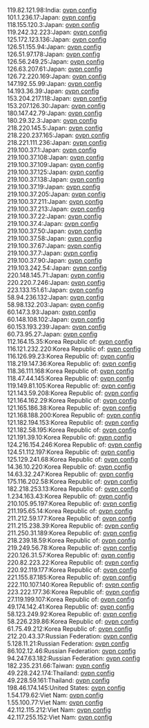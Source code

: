 119.82.121.98:India: [ovpn config](vpn/119_82_121_98.ovpn)  
101.1.236.17:Japan: [ovpn config](vpn/101_1_236_17.ovpn)  
118.155.120.3:Japan: [ovpn config](vpn/118_155_120_3.ovpn)  
119.242.32.223:Japan: [ovpn config](vpn/119_242_32_223.ovpn)  
125.172.123.136:Japan: [ovpn config](vpn/125_172_123_136.ovpn)  
126.51.155.94:Japan: [ovpn config](vpn/126_51_155_94.ovpn)  
126.51.97.178:Japan: [ovpn config](vpn/126_51_97_178.ovpn)  
126.56.249.25:Japan: [ovpn config](vpn/126_56_249_25.ovpn)  
126.63.207.61:Japan: [ovpn config](vpn/126_63_207_61.ovpn)  
126.72.220.169:Japan: [ovpn config](vpn/126_72_220_169.ovpn)  
147.192.55.99:Japan: [ovpn config](vpn/147_192_55_99.ovpn)  
14.193.36.39:Japan: [ovpn config](vpn/14_193_36_39.ovpn)  
153.204.217.118:Japan: [ovpn config](vpn/153_204_217_118.ovpn)  
153.207.126.30:Japan: [ovpn config](vpn/153_207_126_30.ovpn)  
180.147.42.79:Japan: [ovpn config](vpn/180_147_42_79.ovpn)  
180.29.32.3:Japan: [ovpn config](vpn/180_29_32_3.ovpn)  
218.220.145.5:Japan: [ovpn config](vpn/218_220_145_5.ovpn)  
218.220.237.165:Japan: [ovpn config](vpn/218_220_237_165.ovpn)  
218.221.111.236:Japan: [ovpn config](vpn/218_221_111_236.ovpn)  
219.100.37.1:Japan: [ovpn config](vpn/219_100_37_1.ovpn)  
219.100.37.108:Japan: [ovpn config](vpn/219_100_37_108.ovpn)  
219.100.37.109:Japan: [ovpn config](vpn/219_100_37_109.ovpn)  
219.100.37.125:Japan: [ovpn config](vpn/219_100_37_125.ovpn)  
219.100.37.138:Japan: [ovpn config](vpn/219_100_37_138.ovpn)  
219.100.37.19:Japan: [ovpn config](vpn/219_100_37_19.ovpn)  
219.100.37.205:Japan: [ovpn config](vpn/219_100_37_205.ovpn)  
219.100.37.211:Japan: [ovpn config](vpn/219_100_37_211.ovpn)  
219.100.37.213:Japan: [ovpn config](vpn/219_100_37_213.ovpn)  
219.100.37.22:Japan: [ovpn config](vpn/219_100_37_22.ovpn)  
219.100.37.4:Japan: [ovpn config](vpn/219_100_37_4.ovpn)  
219.100.37.50:Japan: [ovpn config](vpn/219_100_37_50.ovpn)  
219.100.37.58:Japan: [ovpn config](vpn/219_100_37_58.ovpn)  
219.100.37.67:Japan: [ovpn config](vpn/219_100_37_67.ovpn)  
219.100.37.7:Japan: [ovpn config](vpn/219_100_37_7.ovpn)  
219.100.37.90:Japan: [ovpn config](vpn/219_100_37_90.ovpn)  
219.103.242.54:Japan: [ovpn config](vpn/219_103_242_54.ovpn)  
220.148.145.71:Japan: [ovpn config](vpn/220_148_145_71.ovpn)  
220.220.7.246:Japan: [ovpn config](vpn/220_220_7_246.ovpn)  
223.133.151.61:Japan: [ovpn config](vpn/223_133_151_61.ovpn)  
58.94.236.132:Japan: [ovpn config](vpn/58_94_236_132.ovpn)  
58.98.132.203:Japan: [ovpn config](vpn/58_98_132_203.ovpn)  
60.147.3.93:Japan: [ovpn config](vpn/60_147_3_93.ovpn)  
60.148.108.102:Japan: [ovpn config](vpn/60_148_108_102.ovpn)  
60.153.193.239:Japan: [ovpn config](vpn/60_153_193_239.ovpn)  
60.73.95.27:Japan: [ovpn config](vpn/60_73_95_27.ovpn)  
112.164.15.35:Korea Republic of: [ovpn config](vpn/112_164_15_35.ovpn)  
116.121.232.220:Korea Republic of: [ovpn config](vpn/116_121_232_220.ovpn)  
116.126.99.23:Korea Republic of: [ovpn config](vpn/116_126_99_23.ovpn)  
118.219.147.36:Korea Republic of: [ovpn config](vpn/118_219_147_36.ovpn)  
118.36.111.168:Korea Republic of: [ovpn config](vpn/118_36_111_168.ovpn)  
118.47.44.145:Korea Republic of: [ovpn config](vpn/118_47_44_145.ovpn)  
119.149.81.105:Korea Republic of: [ovpn config](vpn/119_149_81_105.ovpn)  
121.143.59.208:Korea Republic of: [ovpn config](vpn/121_143_59_208.ovpn)  
121.164.162.29:Korea Republic of: [ovpn config](vpn/121_164_162_29.ovpn)  
121.165.186.38:Korea Republic of: [ovpn config](vpn/121_165_186_38.ovpn)  
121.168.188.200:Korea Republic of: [ovpn config](vpn/121_168_188_200.ovpn)  
121.182.194.153:Korea Republic of: [ovpn config](vpn/121_182_194_153.ovpn)  
121.182.58.195:Korea Republic of: [ovpn config](vpn/121_182_58_195.ovpn)  
121.191.39.10:Korea Republic of: [ovpn config](vpn/121_191_39_10.ovpn)  
124.216.154.246:Korea Republic of: [ovpn config](vpn/124_216_154_246.ovpn)  
124.51.112.197:Korea Republic of: [ovpn config](vpn/124_51_112_197.ovpn)  
125.129.241.68:Korea Republic of: [ovpn config](vpn/125_129_241_68.ovpn)  
14.36.10.220:Korea Republic of: [ovpn config](vpn/14_36_10_220.ovpn)  
14.63.32.247:Korea Republic of: [ovpn config](vpn/14_63_32_247.ovpn)  
175.116.202.58:Korea Republic of: [ovpn config](vpn/175_116_202_58.ovpn)  
182.218.253.13:Korea Republic of: [ovpn config](vpn/182_218_253_13.ovpn)  
1.234.163.43:Korea Republic of: [ovpn config](vpn/1_234_163_43.ovpn)  
210.105.95.197:Korea Republic of: [ovpn config](vpn/210_105_95_197.ovpn)  
211.195.65.14:Korea Republic of: [ovpn config](vpn/211_195_65_14.ovpn)  
211.212.59.177:Korea Republic of: [ovpn config](vpn/211_212_59_177.ovpn)  
211.215.238.39:Korea Republic of: [ovpn config](vpn/211_215_238_39.ovpn)  
211.250.31.189:Korea Republic of: [ovpn config](vpn/211_250_31_189.ovpn)  
218.239.18.59:Korea Republic of: [ovpn config](vpn/218_239_18_59.ovpn)  
219.249.56.78:Korea Republic of: [ovpn config](vpn/219_249_56_78.ovpn)  
220.126.31.57:Korea Republic of: [ovpn config](vpn/220_126_31_57.ovpn)  
220.82.223.22:Korea Republic of: [ovpn config](vpn/220_82_223_22.ovpn)  
220.92.119.177:Korea Republic of: [ovpn config](vpn/220_92_119_177.ovpn)  
221.155.87.185:Korea Republic of: [ovpn config](vpn/221_155_87_185.ovpn)  
222.110.107.140:Korea Republic of: [ovpn config](vpn/222_110_107_140.ovpn)  
223.222.177.36:Korea Republic of: [ovpn config](vpn/223_222_177_36.ovpn)  
27.119.199.107:Korea Republic of: [ovpn config](vpn/27_119_199_107.ovpn)  
49.174.142.41:Korea Republic of: [ovpn config](vpn/49_174_142_41.ovpn)  
58.123.249.92:Korea Republic of: [ovpn config](vpn/58_123_249_92.ovpn)  
58.226.239.86:Korea Republic of: [ovpn config](vpn/58_226_239_86.ovpn)  
61.75.49.212:Korea Republic of: [ovpn config](vpn/61_75_49_212.ovpn)  
212.20.43.37:Russian Federation: [ovpn config](vpn/212_20_43_37.ovpn)  
5.128.11.21:Russian Federation: [ovpn config](vpn/5_128_11_21.ovpn)  
86.102.12.46:Russian Federation: [ovpn config](vpn/86_102_12_46.ovpn)  
94.247.63.182:Russian Federation: [ovpn config](vpn/94_247_63_182.ovpn)  
182.235.231.66:Taiwan: [ovpn config](vpn/182_235_231_66.ovpn)  
49.228.242.174:Thailand: [ovpn config](vpn/49_228_242_174.ovpn)  
49.228.59.161:Thailand: [ovpn config](vpn/49_228_59_161.ovpn)  
198.46.174.145:United States: [ovpn config](vpn/198_46_174_145.ovpn)  
1.54.179.62:Viet Nam: [ovpn config](vpn/1_54_179_62.ovpn)  
1.55.100.77:Viet Nam: [ovpn config](vpn/1_55_100_77.ovpn)  
42.112.115.212:Viet Nam: [ovpn config](vpn/42_112_115_212.ovpn)  
42.117.255.152:Viet Nam: [ovpn config](vpn/42_117_255_152.ovpn)  
